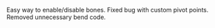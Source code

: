 Easy way to enable/disable bones.
Fixed bug with custom pivot points.
Removed unnecessary bend code.